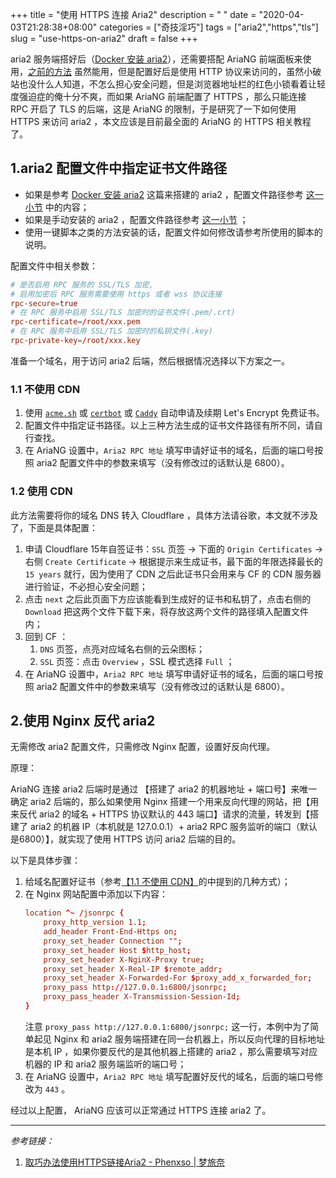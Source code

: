 +++
title = "使用 HTTPS 连接 Aria2"
description = " "
date = "2020-04-03T21:28:38+08:00"
categories = ["奇技淫巧"]
tags = ["aria2","https","tls"]
slug = "use-https-on-aria2"
draft = false
+++

aria2 服务端搭好后（[Docker 安装 aria2](/posts/install-aria2-through-docker)），还需要搭配 AriaNG 前端面板来使用，[之前的方法](/posts/setup-offline-download-service-aria2-ariang-filebrowser-on-centos7/#安装ariang) 虽然能用，但是配置好后是使用 HTTP 协议来访问的，虽然小破站也没什么人知道，不怎么担心安全问题，但是浏览器地址栏的红色小锁看着让轻度强迫症的俺十分不爽，而如果 AriaNG 前端配置了 HTTPS ，那么只能连接 RPC 开启了 TLS 的后端，这是 AriaNG 的限制，于是研究了一下如何使用 HTTPS 来访问 aria2 ，本文应该是目前最全面的 AriaNG 的 HTTPS 相关教程了。

## 1.aria2 配置文件中指定证书文件路径

* 如果是参考 [Docker 安装 aria2](/posts/install-aria2-through-docker) 这篇来搭建的 aria2 ，配置文件路径参考 [这一小节](/posts/install-aria2-through-docker/#参数说明) 中的内容；
* 如果是手动安装的 aria2 ，配置文件路径参考 [这一小节](/posts/setup-offline-download-service-aria2-ariang-filebrowser-on-centos7/#%E7%BC%96%E8%BE%91%E9%85%8D%E7%BD%AE%E6%96%87%E4%BB%B6) ；
* 使用一键脚本之类的方法安装的话，配置文件如何修改请参考所使用的脚本的说明。

配置文件中相关参数：

```conf
# 是否启用 RPC 服务的 SSL/TLS 加密,
# 启用加密后 RPC 服务需要使用 https 或者 wss 协议连接
rpc-secure=true
# 在 RPC 服务中启用 SSL/TLS 加密时的证书文件(.pem/.crt)
rpc-certificate=/root/xxx.pem
# 在 RPC 服务中启用 SSL/TLS 加密时的私钥文件(.key)
rpc-private-key=/root/xxx.key
```

准备一个域名，用于访问 aria2 后端，然后根据情况选择以下方案之一。

### 1.1 不使用 CDN

1. 使用 [`acme.sh`](https://github.com/acmesh-official/acme.sh) 或 [`certbot`](https://certbot.eff.org/) 或 [`Caddy`](https://caddyserver.com/) 自动申请及续期 Let's Encrypt 免费证书。
2. 配置文件中指定证书路径。以上三种方法生成的证书文件路径有所不同，请自行查找。
3. 在 AriaNG 设置中，`Aria2 RPC 地址` 填写申请好证书的域名，后面的端口号按照 aria2 配置文件中的参数来填写（没有修改过的话默认是 6800）。

### 1.2 使用 CDN

此方法需要将你的域名 DNS 转入 Cloudflare ，具体方法请谷歌，本文就不涉及了，下面是具体配置：

1. 申请 Cloudflare 15年自签证书：`SSL` 页签 -> 下面的 `Origin Certificates` -> 右侧 `Create Certificate` -> 根据提示来生成证书，最下面的年限选择最长的 `15 years` 就行，因为使用了 CDN 之后此证书只会用来与 CF 的 CDN 服务器进行验证，不必担心安全问题；
2. 点击 `next` 之后此页面下方应该能看到生成好的证书和私钥了，点击右侧的 `Download` 把这两个文件下载下来，将存放这两个文件的路径填入配置文件内；
3. 回到 CF ：
    1. `DNS` 页签，点亮对应域名右侧的云朵图标；
    2. `SSL` 页签：点击 `Overview` ，SSL 模式选择 `Full` ；
4. 在 AriaNG 设置中，`Aria2 RPC 地址` 填写申请好证书的域名，后面的端口号按照 aria2 配置文件中的参数来填写（没有修改过的话默认是 6800）。

## 2.使用 Nginx 反代 aria2

无需修改 aria2 配置文件，只需修改 Nginx 配置，设置好反向代理。

原理：

AriaNG 连接 aria2 后端时是通过 【搭建了 aria2 的机器地址 + 端口号】来唯一确定 aria2 后端的，那么如果使用 Nginx 搭建一个用来反向代理的网站，把【用来反代 aria2 的域名 + HTTPS 协议默认的 443 端口】请求的流量，转发到【搭建了 aria2 的机器 IP（本机就是 127.0.0.1）+ aria2 RPC 服务监听的端口（默认是6800）】，就实现了使用 HTTPS 访问 aria2 后端的目的。

以下是具体步骤：

1. 给域名配置好证书（参考[【1.1 不使用 CDN】](#11-不使用-cdn)的中提到的几种方式）；
2. 在 Nginx 网站配置中添加以下内容：
    ```conf
    location ^~ /jsonrpc {
        proxy_http_version 1.1;
        add_header Front-End-Https on;
        proxy_set_header Connection "";
        proxy_set_header Host $http_host;
        proxy_set_header X-NginX-Proxy true;
        proxy_set_header X-Real-IP $remote_addr;
        proxy_set_header X-Forwarded-For $proxy_add_x_forwarded_for;
        proxy_pass http://127.0.0.1:6800/jsonrpc;
        proxy_pass_header X-Transmission-Session-Id;
    }
    ```
    注意 `proxy_pass http://127.0.0.1:6800/jsonrpc;` 这一行，本例中为了简单起见 Nginx 和 aria2 服务端搭建在同一台机器上，所以反向代理的目标地址是本机 IP ，如果你要反代的是其他机器上搭建的 aria2 ，那么需要填写对应机器的 IP 和 aria2 服务端监听的端口号；
3. 在 AriaNG 设置中，`Aria2 RPC 地址` 填写配置好反代的域名，后面的端口号修改为 `443` 。

经过以上配置， AriaNG 应该可以正常通过 HTTPS 连接 aria2 了。

---

*参考链接：*

1. [取巧办法使用HTTPS链接Aria2 - Phenxso | 梦旅奈](https://www.phenxso.com/archives/162.html)